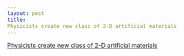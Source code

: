 ```yaml
---
layout: post
title: 
Physicists create new class of 2-D artificial materials
---
```


[
Physicists create new class of 2-D artificial materials](http://www.infosurhoy.com/cocoon/saii/xhtml/en_GB/science/physicists-create-new-class-of-2-d-artificial-materials/)
